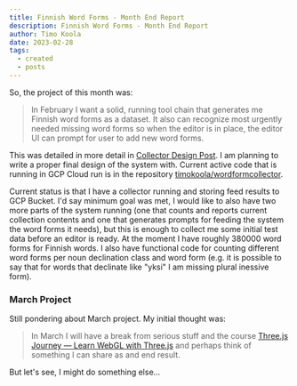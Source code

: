 ```yaml
---
title: Finnish Word Forms - Month End Report
description: Finnish Word Forms - Month End Report
author: Timo Koola
date: 2023-02-28
tags:
  - created
  - posts
---
```


So, the project of this month was:

> In February I want a solid, running tool chain that generates me Finnish word forms as a dataset. It also can recognize most urgently needed missing word forms so when the editor is in place, the editor UI can prompt for user to add new word forms.

This was detailed in more detail in [Collector Design Post](/posts/20230217). I am planning to write a proper final design of the system with. Current active code that is running in GCP Cloud run is in the repository [timokoola/wordformcollector](https://github.com/timokoola/wordformcollector).

Current status is that I have a collector running and storing feed results to GCP Bucket. I'd say minimum goal was met, I would like to also have two more parts of the system running (one that counts and reports current collection contents and one that generates prompts for feeding the system the word forms it needs), but this is enough to collect me some initial test data before an editor is ready. At the moment I have roughly 380000 word forms for Finnish words. I also have functional code for counting different word forms per noun declination class and word form (e.g. it is possible to say that for words that declinate like "yksi" I am missing plural inessive form).

### March Project

Still pondering about March project. My initial thought was:

> In March I will have a break from serious stuff and the course [Three.js Journey — Learn WebGL with Three.js](https://threejs-journey.com/) and perhaps think of something I can share as and end result.

But let's see, I might do something else...
